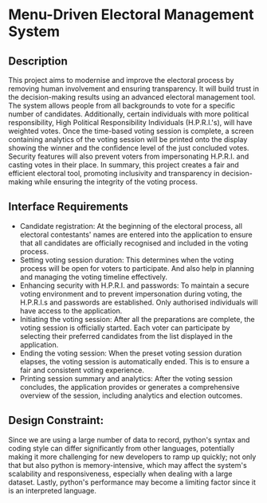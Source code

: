 # Menu-Driven Electoral Management System
## Description
This project aims to modernise and improve the electoral process by removing human involvement and ensuring transparency. It will build trust in the decision-making results using an advanced electoral management tool. The system allows people from all backgrounds to vote for a specific number of candidates. Additionally, certain individuals with more political responsibility, High Political Responsibility Individuals (H.P.R.I.'s), will have weighted votes.
Once the time-based voting session is complete, a screen containing analytics of the voting session will be printed onto the display showing the winner and the confidence level of the just concluded votes. Security features will also prevent voters from impersonating H.P.R.I. and casting votes in their place. In summary, this project creates a fair and efficient electoral tool, promoting inclusivity and transparency in decision-making while ensuring the integrity of the voting process.

## Interface Requirements
- Candidate registration:  At the beginning of the electoral process, all electoral contestants' names are entered into the application to ensure that all candidates are officially recognised and included in the voting process.
- Setting voting session duration: This determines when the voting process will be open for voters to participate. And also help in planning and managing the voting timeline effectively.
- Enhancing security with H.P.R.I. and passwords: To maintain a secure voting environment and to prevent impersonation during voting, the H.P.R.I.s and passwords are established. Only authorised individuals will have access to the application.
- Initiating the voting session: After all the preparations are complete, the voting session is officially started. Each voter can participate by selecting their preferred candidates from the list displayed in the application.
- Ending the voting session: When the preset voting session duration elapses, the voting session is automatically ended. This is to ensure a fair and consistent voting experience.
- Printing session summary and analytics: After the voting session concludes, the application provides or generates a comprehensive overview of the session, including analytics and election outcomes.

## Design Constraint:
Since we are using a large number of data to record, python's syntax and coding style can differ significantly from other languages, potentially making it more challenging for new developers to ramp up quickly; not only that but also python is memory-intensive, which may affect the system's scalability and responsiveness, especially when dealing with a large dataset. Lastly, python's performance may become a limiting factor since it is an interpreted language.

